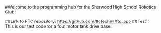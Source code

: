 #Welcome to the programming hub for the Sherwood High School Robotics Club!

##Link to FTC repository:
	https://github.com/ftctechnh/ftc_app
##Test1:
	This is our test code for a four motor tank drive base.

